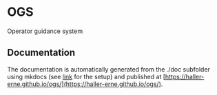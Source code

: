 # OGS
Operator guidance system

## Documentation

The documentation is automatically generated from the ./doc subfolder using mkdocs (see [link](https://medienstudio.net/development-en/documentation-in-github-pages-with-mkdocs-readthedocs-theme/) for the setup) and published at [https://haller-erne.github.io/ogs/](https://haller-erne.github.io/ogs/).



